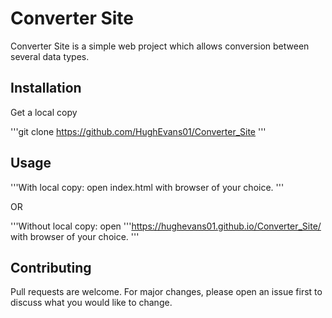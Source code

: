 # Converter  Site

Converter Site is a simple web project which allows conversion between several data types.

## Installation

Get a local copy

'''git clone https://github.com/HughEvans01/Converter_Site
'''

## Usage

'''With local copy: open index.html with browser of your choice.
'''

OR

'''Without local copy: open  '''https://hughevans01.github.io/Converter_Site/ with browser of your choice.
'''

## Contributing

Pull requests are welcome. For major changes, please open an issue first to discuss what you would like to change.
